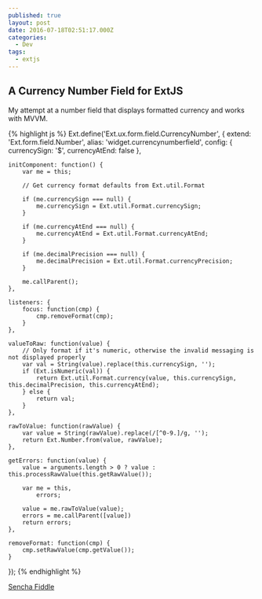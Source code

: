 ```yaml
---
published: true
layout: post
date: 2016-07-18T02:51:17.000Z
categories:
  - Dev
tags:
  - extjs
---
```

## A Currency Number Field for ExtJS

My attempt at a number field that displays formatted currency and works with MVVM.

{% highlight js %}
Ext.define('Ext.ux.form.field.CurrencyNumber', {
    extend: 'Ext.form.field.Number',
    alias: 'widget.currencynumberfield',
    config: {
        currencySign: '$',
        currencyAtEnd: false
    },

    initComponent: function() {
        var me = this;

        // Get currency format defaults from Ext.util.Format

        if (me.currencySign === null) {
            me.currencySign = Ext.util.Format.currencySign;
        }

        if (me.currencyAtEnd === null) {
            me.currencyAtEnd = Ext.util.Format.currencyAtEnd;
        }

        if (me.decimalPrecision === null) {
            me.decimalPrecision = Ext.util.Format.currencyPrecision;
        }

        me.callParent();
    },

    listeners: {
        focus: function(cmp) {
            cmp.removeFormat(cmp);
        }
    },

    valueToRaw: function(value) {
        // Only format if it's numeric, otherwise the invalid messaging is not displayed properly
        var val = String(value).replace(this.currencySign, '');
        if (Ext.isNumeric(val)) {
            return Ext.util.Format.currency(value, this.currencySign, this.decimalPrecision, this.currencyAtEnd);
        } else {
            return val;
        }
    },

    rawToValue: function(rawValue) {
        var value = String(rawValue).replace(/[^0-9.]/g, '');
        return Ext.Number.from(value, rawValue);
    },

    getErrors: function(value) {
        value = arguments.length > 0 ? value : this.processRawValue(this.getRawValue());

        var me = this,
            errors;

        value = me.rawToValue(value);
        errors = me.callParent([value])
        return errors;
    },

    removeFormat: function(cmp) {
        cmp.setRawValue(cmp.getValue());
    }
});
{% endhighlight %}

[Sencha Fiddle](https://fiddle.sencha.com/#fiddle/1dpn)
